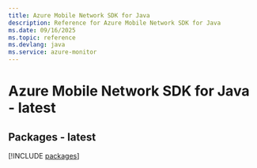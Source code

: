```yaml
---
title: Azure Mobile Network SDK for Java
description: Reference for Azure Mobile Network SDK for Java
ms.date: 09/16/2025
ms.topic: reference
ms.devlang: java
ms.service: azure-monitor
---
```

# Azure Mobile Network SDK for Java - latest
## Packages - latest
[!INCLUDE [packages](mobile-network-index.md)]